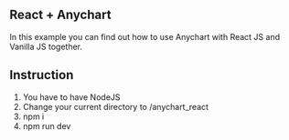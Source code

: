 ## React + Anychart

In this example you can find out how to use Anychart with React JS and Vanilla JS together.

## Instruction

1. You have to have NodeJS   
2. Change your current directory to /anychart_react   
3. npm i   
4. npm run dev
